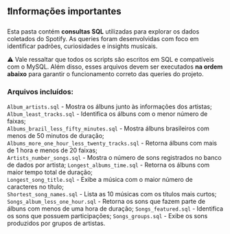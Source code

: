 ## ❗Informações importantes

Esta pasta contém **consultas SQL** utilizadas para explorar os dados coletados do Spotify. As queries foram desenvolvidas com foco em identificar padrões, curiosidades e insights musicais.

⚠️ Vale ressaltar que todos os scripts são escritos em SQL e compatíveis com o MySQL. Além disso, esses arquivos devem ser executados **na ordem abaixo** para garantir o funcionamento correto das queries do projeto.

### Arquivos incluídos:

`Album_artists.sql` - Mostra os álbuns junto às informações dos artistas;   
`Album_least_tracks.sql` - Identifica os álbuns com o menor número de faixas;                    
`Albums_brazil_less_fifty_minutes.sql` - Mostra álbuns brasileiros com menos de 50 minutos de duração;          
`Albums_more_one_hour_less_twenty_tracks.sql` - Retorna álbuns com mais de 1 hora e menos de 20 faixas;   
`Artists_number_songs.sql` - Mostra o número de sons registrados no banco de dados por artista;
`Longest_albums_time.sql` - Retorna os álbuns com maior tempo total de duração;                  
`Longest_song_title.sql` - Exibe a música com o maior número de caracteres no título;           
`Shortest_song_names.sql` - Lista as 10 músicas com os títulos mais curtos;
`Songs_album_less_one_hour.sql` - Retorna os sons que fazem parte de álbuns com menos de uma hora de duração;
`Songs_featured.sql` - Identifica os sons que possuem participações;
`Songs_groups.sql` - Exibe os sons produzidos por grupos de artistas.
